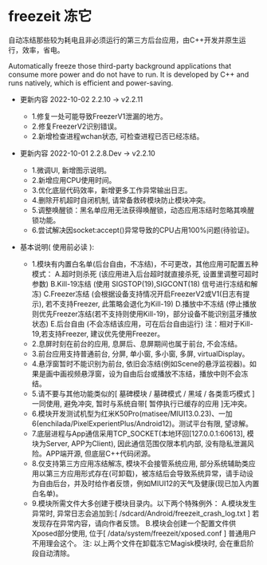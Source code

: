 # freezeit 冻它

自动冻结那些较为耗电且非必须运行的第三方后台应用，由C++开发并原生运行，效率，省电。

Automatically freeze those third-party background applications that consume more power and do not have to run. It is developed by C++ and runs natively, which is efficient and power-saving.


- 更新内容 2022-10-02 2.2.10 -> v2.2.11
  - 1.修复一处可能导致FreezerV1泄漏的地方。
  - 2.修复FreezerV2识别错误。
  - 2.新增检查进程wchan状态, 可检查进程已否已经冻结。

- 更新内容 2022-10-01 2.2.8.Dev -> v2.2.10
  - 1.微调UI, 新增图示说明。
  - 2.新增应用CPU使用时间。
  - 3.优化底层代码效率，新增更多工作异常输出日志。
  - 4.删除开机超时自闭机制, 请常备救砖模块防止模块冲突。
  - 5.调整唤醒锁：黑名单应用无法获得唤醒锁，动态应用冻结时忽略其唤醒锁功能。
  - 6.尝试解决因socket:accept()异常导致的CPU占用100%问题(待验证)。

- 基本说明( 使用前必读 ): 
  - 1.模块有内置白名单(后台自由，不冻结)，不可更改，其他应用可配置五种模式：
      A.超时则杀死  (该应用进入后台超时就直接杀死, 设置里调整可超时参数)
      B.Kill-19冻结 (使用 SIGSTOP(19),SIGCONT(18) 信号进行冻结和解冻)
      C.Freezer冻结 (会根据设备支持情况开启FreezerV2或V1(日志有提示), 若不支持Freezer, 此策略会退化为Kill-19)
      D.播放中不冻结 (停止播放则优先Freezer冻结(若不支持则使用Kill-19)，部分设备不能识别蓝牙播放状态)
      E.后台自由 (不会冻结该应用，可在后台自由运行) 
      注：相对于Kill-19,若支持Freezer, 建议优先使用Freezer。
  - 2.息屏时刻在前台的应用, 息屏后、息屏期间也属于前台, 不会冻结。
  - 3.前台应用支持普通前台, 分屏, 单小窗, 多小窗, 多屏, virtualDisplay。
  - 4.悬浮窗暂时不能识别为前台, 依旧会冻结(例如Scene的悬浮监视器)。如果是画中画视频悬浮窗，设为自由后台或播放不冻结，播放中则不会冻结。
  - 5.请不要与其他功能类似的[ 墓碑模块 / 墓碑模式 / 黑域 / 各类乖巧模式 ]一同使用, 避免冲突, 暂时与系统自带[ 暂停执行已缓存的应用 ]无冲突。
  - 6.模块开发测试机型为红米K50Pro(matisee/MIUI13.0.23)、一加6(enchilada/PixelExperientPlus/Android12)。测试平台有限, 望谅解。
  - 7.底层进程与App通信采用TCP_SOCKET(本地环回[127.0.0.1:60613], 模块为Server, APP为Client), 因此通信范围仅限本机内部, 没有隐私泄漏风险。APP端开源, 但底层C++代码闭源。
  - 8.仅支持第三方应用冻结解冻, 模块不会接管系统应用, 部分系统辅助类应用以第三方应用形式存在(可卸载)，被冻结后会导致系统异常，请手动设为自由后台，并及时给作者反馈，例如MIUI12的天气及健康(现已加入内置白名单)。
  - 9.模块所需文件大多创建于模块目录内。以下两个特殊例外：
      A.模块发生异常时, 异常日志会追加到:[ /sdcard/Android/freezeit_crash_log.txt ] 若发现存在异常内容，请向作者反馈。
      B.模块会创建一个配置文件供Xposed部分使用, 位于[ /data/system/freezeit/xposed.conf ] 普通用户不用理会这个。
      注: 以上两个文件在卸载冻它Magisk模块时, 会在重启阶段自动清除。
